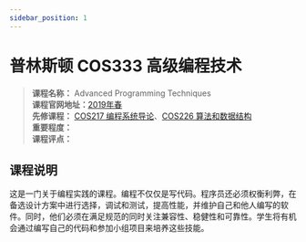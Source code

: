 ```yaml
---
sidebar_position: 1
---
```


# 普林斯顿 COS333 高级编程技术



>**课程名称：** Advanced Programming Techniques        
**课程官网地址：**[2019年春](https://www.cs.princeton.edu/courses/archive/spring19/cos333/)     
**先修课程：** [COS217 编程系统导论](https://hackway.org/docs/cs/sophomore/programming/cos217)、[COS226 算法和数据结构](https://hackway.org/docs/cs/freshman/datastructure/cos226)        
**重要程度：**     
**课程评点：**  

## 课程说明
这是一门关于编程实践的课程。编程不仅仅是写代码。程序员还必须权衡利弊，在备选设计方案中进行选择，调试和测试，提高性能，并维护自己和他人编写的软件。同时，他们必须在满足规范的同时关注兼容性、稳健性和可靠性。学生将有机会通过编写自己的代码和参加小组项目来培养这些技能。





